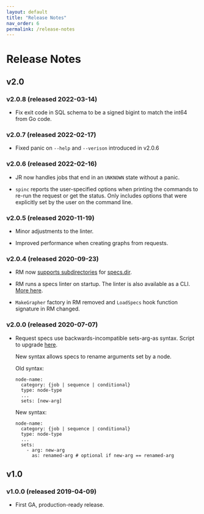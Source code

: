 ```yaml
---
layout: default
title: "Release Notes"
nav_order: 6
permalink: /release-notes
---
```


# Release Notes

## v2.0

### v2.0.8 (released 2022-03-14)

* Fix exit code in SQL schema to be a signed bigint to match the int64 from Go code.

### v2.0.7 (released 2022-02-17)

* Fixed panic on `--help` and `--verison` introduced in v2.0.6

### v2.0.6 (released 2022-02-16)

* JR now handles jobs that end in an `UNKNOWN` state without a panic.

* `spinc` reports the user-specified options when printing the commands to re-run the request or get the status. Only includes options that were explicitly set by the user on the command line.

### v2.0.5 (released 2020-11-19)

* Minor adjustments to the linter.

* Improved performance when creating graphs from requests.

### v2.0.4 (released 2020-09-23)

* RM now [supports subdirectories](/spincycle/v2.0/develop/requests) for [specs.dir](/spincycle/v2.0/operate/configure#rm.specs.dir).

* RM runs a specs linter on startup. The linter is also available as a CLI. [More here](/spincycle/v2.0/develop/requests).

* `MakeGrapher` factory in RM removed and `LoadSpecs` hook function signature in RM changed.

### v2.0.0 (released 2020-07-07)

* Request specs use backwards-incompatible sets-arg-as syntax. Script to upgrade [here](https://github.com/square/spincycle/tree/master/util/reformat-yaml/).

  New syntax allows specs to rename arguments set by a node.

  Old syntax:
  ```
  node-name:
    category: {job | sequence | conditional}
    type: node-type
    ...
    sets: [new-arg]
  ```
  New syntax:
  ```
  node-name:
    category: {job | sequence | conditional}
    type: node-type
    ...
    sets:
      - arg: new-arg
        as: renamed-arg # optional if new-arg == renamed-arg
  ```

## v1.0

### v1.0.0 (released 2019-04-09)

* First GA, production-ready release.
